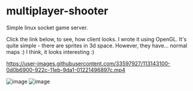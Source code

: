 

# multiplayer-shooter

Simple linux socket game server.

Click the link below, to see, how client looks.
I wrote it using OpenGL. It's quite simple - there are sprites in 3d space. However, they have...
normal maps :)
I think, it looks interesting :)


https://user-images.githubusercontent.com/33597927/113143100-0d0b6900-922c-11eb-9da1-01221496897c.mp4


![image](https://user-images.githubusercontent.com/33597927/113144385-7770d900-922d-11eb-9c83-16f2349f27bf.png)
![image](https://user-images.githubusercontent.com/33597927/113144548-a6874a80-922d-11eb-9514-75a0fd042d4e.png)

